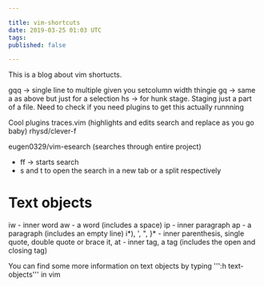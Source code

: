 ```yaml
---

title: vim-shortcuts
date: 2019-03-25 01:03 UTC
tags: 
published: false

---
```


This is a blog about vim shortucts.


gqq -> single line to multiple given you setcolumn width thingie
gq -> same a as above but just for a selection
hs -> for hunk stage. Staging just a part of a file. Need to check if you need plugins to get this
      actually runnning


Cool plugins
traces.vim (highlights and edits search and replace as you go baby)
rhysd/clever-f

eugen0329/vim-esearch (searches through entire project)
   * <leader> ff -> starts search
   * s and t to open the search in a new tab or a split respectively


# Text objects
iw - inner word
aw - a word (includes a space)
ip - inner paragraph
ap - a paragraph (includes an empty line)
i*), ', ", }* - inner parenthesis, single quote, double quote or brace
it, at - inner tag, a tag (includes the open and closing tag)

You can find some more information on text objects by typing ''':h text-objects''' in vim
